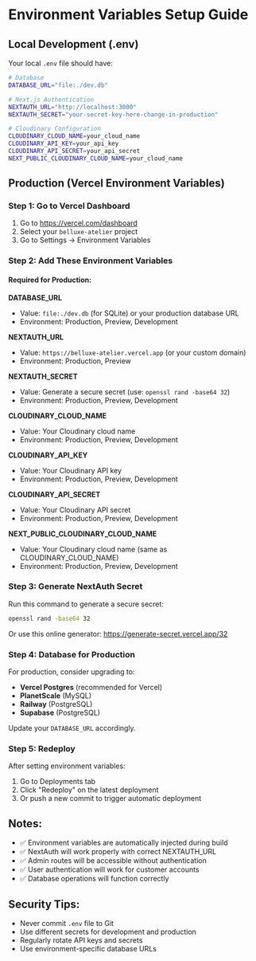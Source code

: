 # Environment Variables Setup Guide

## Local Development (.env)
Your local `.env` file should have:

```bash
# Database
DATABASE_URL="file:./dev.db"

# Next.js Authentication
NEXTAUTH_URL="http://localhost:3000"
NEXTAUTH_SECRET="your-secret-key-here-change-in-production"

# Cloudinary Configuration
CLOUDINARY_CLOUD_NAME=your_cloud_name
CLOUDINARY_API_KEY=your_api_key
CLOUDINARY_API_SECRET=your_api_secret
NEXT_PUBLIC_CLOUDINARY_CLOUD_NAME=your_cloud_name
```

## Production (Vercel Environment Variables)

### Step 1: Go to Vercel Dashboard
1. Go to https://vercel.com/dashboard
2. Select your `belluxe-atelier` project
3. Go to Settings → Environment Variables

### Step 2: Add These Environment Variables

#### Required for Production:

**DATABASE_URL**
- Value: `file:./dev.db` (for SQLite) or your production database URL
- Environment: Production, Preview, Development

**NEXTAUTH_URL**
- Value: `https://belluxe-atelier.vercel.app` (or your custom domain)
- Environment: Production, Preview

**NEXTAUTH_SECRET**
- Value: Generate a secure secret (use: `openssl rand -base64 32`)
- Environment: Production, Preview, Development

**CLOUDINARY_CLOUD_NAME**
- Value: Your Cloudinary cloud name
- Environment: Production, Preview, Development

**CLOUDINARY_API_KEY**
- Value: Your Cloudinary API key
- Environment: Production, Preview, Development

**CLOUDINARY_API_SECRET**
- Value: Your Cloudinary API secret
- Environment: Production, Preview, Development

**NEXT_PUBLIC_CLOUDINARY_CLOUD_NAME**
- Value: Your Cloudinary cloud name (same as CLOUDINARY_CLOUD_NAME)
- Environment: Production, Preview, Development

### Step 3: Generate NextAuth Secret

Run this command to generate a secure secret:

```bash
openssl rand -base64 32
```

Or use this online generator: https://generate-secret.vercel.app/32

### Step 4: Database for Production

For production, consider upgrading to:
- **Vercel Postgres** (recommended for Vercel)
- **PlanetScale** (MySQL)
- **Railway** (PostgreSQL)
- **Supabase** (PostgreSQL)

Update your `DATABASE_URL` accordingly.

### Step 5: Redeploy

After setting environment variables:
1. Go to Deployments tab
2. Click "Redeploy" on the latest deployment
3. Or push a new commit to trigger automatic deployment

## Notes:

- ✅ Environment variables are automatically injected during build
- ✅ NextAuth will work properly with correct NEXTAUTH_URL
- ✅ Admin routes will be accessible without authentication
- ✅ User authentication will work for customer accounts
- ✅ Database operations will function correctly

## Security Tips:

- Never commit `.env` file to Git
- Use different secrets for development and production
- Regularly rotate API keys and secrets
- Use environment-specific database URLs
